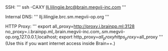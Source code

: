 SSH: 
'''
ssh -CAXY llj.lilingjie.brc@brain.megvii-inc.com
'''

Internal DNS: 
'''
llj.lilingjie.brc.sm.megvii-op.org
'''

HTTP Proxy: 
'''
export all_proxy=http://proxy.i.brainpp.ml:3128 no_proxy=.i.brainpp.ml,.brain.megvii-inc.com,.sm.megvii-op.org,127.0.0.1,localhost; export http_proxy=$all_proxy https_proxy=$all_proxy
'''
(Use this if you want internet access inside Brain++.)